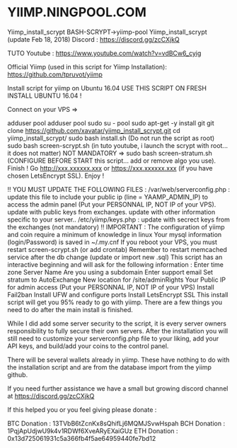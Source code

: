 # YIIMP.NINGPOOL.COM
Yiimp_install_scrypt  BASH-SCRYPT→yiimp-pool
Yiimp_install_scrypt (update Feb 18, 2018)
Discord : https://discord.gg/zcCXjkQ

TUTO Youtube : https://www.youtube.com/watch?v=vdBCw6_cyig

Official Yiimp (used in this script for Yiimp Installation): https://github.com/tpruvot/yiimp

Install script for yiimp on Ubuntu 16.04
USE THIS SCRIPT ON FRESH INSTALL UBUNTU 16.04 !

Connect on your VPS =>

adduser pool
adduser pool sudo
su - pool
sudo apt-get -y install git
git clone https://github.com/xavatar/yiimp_install_scrypt.git
cd yiimp_install_scrypt/
sudo bash install.sh (Do not run the script as root)
sudo bash screen-scrypt.sh (in tuto youtube, i launch the scrypt with root... it does not matter)
NOT MANDATORY => sudo bash screen-stratum.sh (CONFIGURE BEFORE START this script... add or remove algo you use).
Finish ! Go http://xxx.xxxxxx.xxx or https://xxx.xxxxxx.xxx (if you have chosen LetsEncrypt SSL). Enjoy !

‼️ YOU MUST UPDATE THE FOLLOWING FILES :
/var/web/serverconfig.php : update this file to include your public ip (line = YAAMP_ADMIN_IP) to access the admin panel (Put your PERSONNAL IP, NOT IP of your VPS). update with public keys from exchanges. update with other information specific to your server..
/etc/yiimp/keys.php : update with secrect keys from the exchanges (not mandatory)
‼️ IMPORTANT :
The configuration of yiimp and coin require a minimum of knowledge in linux
Your mysql information (login/Password) is saved in ~/.my.cnf
If you reboot your VPS, you must restart screen-scrypt.sh (or add crontab)
Remember to restart memcached service after the db change (update or import new .sql)
This script has an interactive beginning and will ask for the following information :
Enter time zone
Server Name
Are you using a subdomain
Enter support email
Set stratum to AutoExchange
New location for /site/adminRights
Your Public IP for admin access (Put your PERSONNAL IP, NOT IP of your VPS)
Install Fail2ban
Install UFW and configure ports
Install LetsEncrypt SSL
This install script will get you 95% ready to go with yiimp. There are a few things you need to do after the main install is finished.

While I did add some server security to the script, it is every server owners responsibility to fully secure their own servers. After the installation you will still need to customize your serverconfig.php file to your liking, add your API keys, and build/add your coins to the control panel.

There will be several wallets already in yiimp. These have nothing to do with the installation script and are from the database import from the yiimp github.

If you need further assistance we have a small but growing discord channel at https://discord.gg/zcCXjkQ

If this helped you or you feel giving please donate :

BTC Donation : 13TVbB6tZcnKx8sQhifLj6MQMJSvwHspah
BCH Donation : 1PqjApUdjwU9k4v1RDWf6XveARyEXaiGUz
ETH Donation : 0x13d725061931c5a366fb4f5ae64959440fe7bd12
